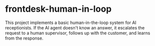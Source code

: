 # frontdesk-human-in-loop
This project implements a basic human-in-the-loop system for AI receptionists. If the AI agent doesn't know an answer, it escalates the request to a human supervisor, follows up with the customer, and learns from the response.
